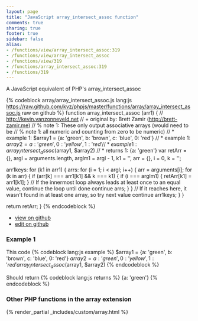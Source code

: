 ```yaml
---
layout: page
title: "JavaScript array_intersect_assoc function"
comments: true
sharing: true
footer: true
sidebar: false
alias:
- /functions/view/array_intersect_assoc:319
- /functions/view/array_intersect_assoc
- /functions/view/319
- /functions/array_intersect_assoc:319
- /functions/319
---
```

<!-- Generated by Rakefile:build -->
A JavaScript equivalent of PHP's array_intersect_assoc

{% codeblock array/array_intersect_assoc.js lang:js https://raw.github.com/kvz/phpjs/master/functions/array/array_intersect_assoc.js raw on github %}
function array_intersect_assoc (arr1) {
  // http://kevin.vanzonneveld.net
  // +   original by: Brett Zamir (http://brett-zamir.me)
  // %        note 1: These only output associative arrays (would need to be
  // %        note 1: all numeric and counting from zero to be numeric)
  // *     example 1: $array1 = {a: 'green', b: 'brown', c: 'blue', 0: 'red'}
  // *     example 1: $array2 = {a: 'green', 0: 'yellow', 1: 'red'}
  // *     example 1: array_intersect_assoc($array1, $array2)
  // *     returns 1: {a: 'green'}
  var retArr = {},
    argl = arguments.length,
    arglm1 = argl - 1,
    k1 = '',
    arr = {},
    i = 0,
    k = '';

  arr1keys: for (k1 in arr1) {
    arrs: for (i = 1; i < argl; i++) {
      arr = arguments[i];
      for (k in arr) {
        if (arr[k] === arr1[k1] && k === k1) {
          if (i === arglm1) {
            retArr[k1] = arr1[k1];
          }
          // If the innermost loop always leads at least once to an equal value, continue the loop until done
          continue arrs;
        }
      }
      // If it reaches here, it wasn't found in at least one array, so try next value
      continue arr1keys;
    }
  }

  return retArr;
}
{% endcodeblock %}

 - [view on github](https://github.com/kvz/phpjs/blob/master/functions/array/array_intersect_assoc.js)
 - [edit on github](https://github.com/kvz/phpjs/edit/master/functions/array/array_intersect_assoc.js)

### Example 1
This code
{% codeblock lang:js example %}
$array1 = {a: 'green', b: 'brown', c: 'blue', 0: 'red'}
$array2 = {a: 'green', 0: 'yellow', 1: 'red'}
array_intersect_assoc($array1, $array2)
{% endcodeblock %}

Should return
{% codeblock lang:js returns %}
{a: 'green'}
{% endcodeblock %}


### Other PHP functions in the array extension
{% render_partial _includes/custom/array.html %}
